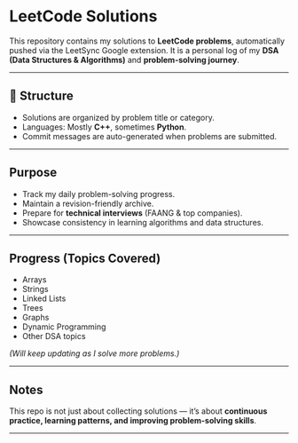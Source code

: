 # LeetCode Solutions

This repository contains my solutions to **LeetCode problems**, automatically pushed via the LeetSync Google extension. It is a personal log of my **DSA (Data Structures & Algorithms)** and **problem-solving journey**.

---

## 📂 Structure

- Solutions are organized by problem title or category.  
- Languages: Mostly **C++**, sometimes **Python**.  
- Commit messages are auto-generated when problems are submitted.

---

## Purpose

- Track my daily problem-solving progress.  
- Maintain a revision-friendly archive.  
- Prepare for **technical interviews** (FAANG & top companies).  
- Showcase consistency in learning algorithms and data structures.

---

## Progress (Topics Covered)

- Arrays  
- Strings  
- Linked Lists  
- Trees  
- Graphs  
- Dynamic Programming  
- Other DSA topics  

_(Will keep updating as I solve more problems.)_

---

## Notes

This repo is not just about collecting solutions — it’s about **continuous practice, learning patterns, and improving problem-solving skills**.

---
